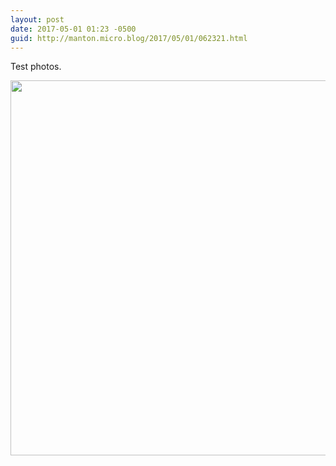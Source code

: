 ```yaml
---
layout: post
date: 2017-05-01 01:23 -0500
guid: http://manton.micro.blog/2017/05/01/062321.html
---
```

Test photos.

<img src="http://manton.micro.blog/uploads/2017/d1cfbe6cba.jpg" width="600" height="600" style="height: auto" />
